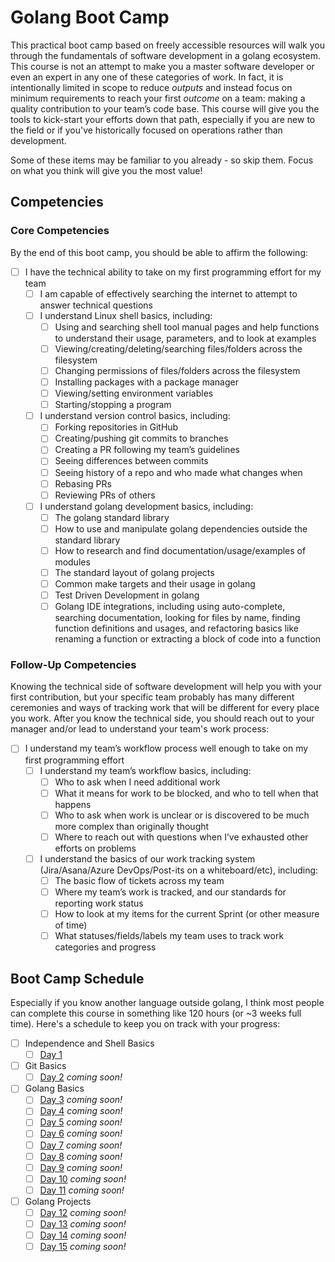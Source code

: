 # Golang Boot Camp

This practical boot camp based on freely accessible resources will walk you through the fundamentals of software development in a golang ecosystem. This course is not an attempt to make you a master software developer or even an expert in any one of these categories of work. In fact, it is intentionally limited in scope to reduce _outputs_ and instead focus on minimum requirements to reach your first _outcome_ on a team: making a quality contribution to your team’s code base. This course will give you the tools to kick-start your efforts down that path, especially if you are new to the field or if you've historically focused on operations rather than development.

Some of these items may be familiar to you already - so skip them. Focus on what you think will give you the most value!

## Competencies

### Core Competencies

By the end of this boot camp, you should be able to affirm the following:

- [ ] I have the technical ability to take on my first programming effort for my team
    - [ ] I am capable of effectively searching the internet to attempt to answer technical questions
    - [ ] I understand Linux shell basics, including:
        - [ ] Using and searching shell tool manual pages and help functions to understand their usage, parameters, and to look at examples
        - [ ] Viewing/creating/deleting/searching files/folders across the filesystem
        - [ ] Changing permissions of files/folders across the filesystem
        - [ ] Installing packages with a package manager
        - [ ] Viewing/setting environment variables
        - [ ] Starting/stopping a program
    - [ ] I understand version control basics, including:
        - [ ] Forking repositories in GitHub
        - [ ] Creating/pushing git commits to branches
        - [ ] Creating a PR following my team’s guidelines
        - [ ] Seeing differences between commits
        - [ ] Seeing history of a repo and who made what changes when
        - [ ] Rebasing PRs
        - [ ] Reviewing PRs of others
    - [ ] I understand golang development basics, including:
        - [ ] The golang standard library
        - [ ] How to use and manipulate golang dependencies outside the standard library
        - [ ] How to research and find documentation/usage/examples of modules
        - [ ] The standard layout of golang projects
        - [ ] Common make targets and their usage in golang
        - [ ] Test Driven Development in golang
        - [ ] Golang IDE integrations, including using auto-complete, searching documentation, looking for files by name, finding function definitions and usages, and refactoring basics like renaming a function or extracting a block of code into a function

### Follow-Up Competencies

Knowing the technical side of software development will help you with your first contribution, but your specific team probably has many different ceremonies and ways of tracking work that will be different for every place you work. After you know the technical side, you should reach out to your manager and/or lead to understand your team's work process:

- [ ] I understand my team’s workflow process well enough to take on my first programming effort
    - [ ] I understand my team’s workflow basics, including:
        - [ ] Who to ask when I need additional work
        - [ ] What it means for work to be blocked, and who to tell when that happens
        - [ ] Who to ask when work is unclear or is discovered to be much more complex than originally thought
        - [ ] Where to reach out with questions when I’ve exhausted other efforts on problems
    - [ ] I understand the basics of our work tracking system (Jira/Asana/Azure DevOps/Post-its on a whiteboard/etc), including:
        - [ ] The basic flow of tickets across my team
        - [ ] Where my team’s work is tracked, and our standards for reporting work status
        - [ ] How to look at my items for the current Sprint (or other measure of time)
        - [ ] What statuses/fields/labels my team uses to track work categories and progress

## Boot Camp Schedule

Especially if you know another language outside golang, I think most people can complete this course in something like 120 hours (or ~3 weeks full time). Here's a schedule to keep you on track with your progress:

- [ ] Independence and Shell Basics
    - [ ] [Day 1](./day-01.md)
- [ ] Git Basics
    - [ ] [Day 2](./day-02.md) _coming soon!_
- [ ] Golang Basics
    - [ ] [Day 3](./day-03.md) _coming soon!_
    - [ ] [Day 4](./day-04.md) _coming soon!_
    - [ ] [Day 5](./day-05.md) _coming soon!_
    - [ ] [Day 6](./day-06.md) _coming soon!_
    - [ ] [Day 7](./day-07.md) _coming soon!_
    - [ ] [Day 8](./day-08.md) _coming soon!_
    - [ ] [Day 9](./day-09.md) _coming soon!_
    - [ ] [Day 10](./day-10.md) _coming soon!_
    - [ ] [Day 11](./day-11.md) _coming soon!_
- [ ] Golang Projects
    - [ ] [Day 12](./day-12.md) _coming soon!_
    - [ ] [Day 13](./day-13.md) _coming soon!_
    - [ ] [Day 14](./day-14.md) _coming soon!_
    - [ ] [Day 15](./day-15.md) _coming soon!_